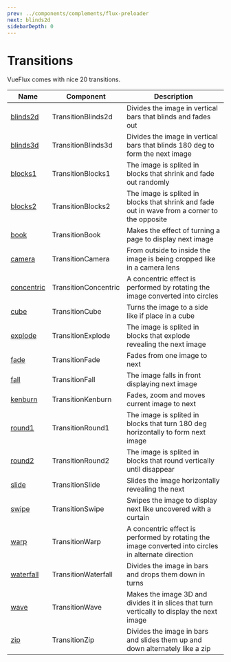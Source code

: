 ```yaml
---
prev: ../components/complements/flux-preloader
next: blinds2d
sidebarDepth: 0
---
```


# Transitions

VueFlux comes with nice 20 transitions.

| Name | Component | Description |
|------|-----------|-------------|
| [blinds2d](blinds2d) | TransitionBlinds2d | Divides the image in vertical bars that blinds and fades out |
| [blinds3d](blinds3d) | TransitionBlinds3d | Divides the image in vertical bars that blinds 180 deg to form the next image |
| [blocks1](blocks1) | TransitionBlocks1 | The image is splited in blocks that shrink and fade out randomly |
| [blocks2](blocks2) | TransitionBlocks2 | The image is splited in blocks that shrink and fade out in wave from a corner to the opposite |
| [book](book) | TransitionBook | Makes the effect of turning a page to display next image |
| [camera](camera) | TransitionCamera | From outside to inside the image is being cropped like in a camera lens |
| [concentric](camera) | TransitionConcentric | A concentric effect is performed by rotating the image converted into circles |
| [cube](cube) | TransitionCube | Turns the image to a side like if place in a cube |
| [explode](explode) | TransitionExplode | The image is splited in blocks that explode revealing the next image |
| [fade](fade) | TransitionFade | Fades from one image to next |
| [fall](fall) | TransitionFall | The image falls in front displaying next image |
| [kenburn](kenburn) | TransitionKenburn | Fades, zoom and moves current image to next |
| [round1](round1) | TransitionRound1 | The image is splited in blocks that turn 180 deg horizontally to form next image |
| [round2](roud2) | TransitionRound2 | The image is splited in blocks that round vertically until disappear |
| [slide](slide) | TransitionSlide | Slides the image horizontally revealing the next |
| [swipe](swipe) | TransitionSwipe | Swipes the image to display next like uncovered with a curtain |
| [warp](warp) | TransitionWarp | A concentric effect is performed by rotating the image converted into circles in alternate direction |
| [waterfall](waterfall) | TransitionWaterfall | Divides the image in bars and drops them down in turns |
| [wave](wave) | TransitionWave | Makes the image 3D and divides it in slices that turn vertically to display the next image |
| [zip](zip) | TransitionZip | Divides the image in bars and slides them up and down alternately like a zip |
